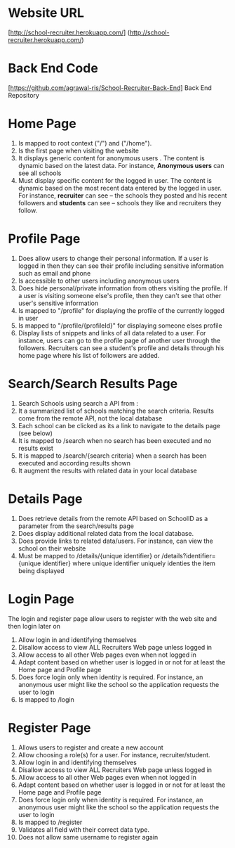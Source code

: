 # Website URL 

[http://school-recruiter.herokuapp.com/] (http://school-recruiter.herokuapp.com/)

# Back End Code

[https://github.com/agrawal-ris/School-Recruiter-Back-End] Back End Repository



# Home Page

1. Is mapped to root context (&quot;/&quot;) and (&quot;/home&quot;).
2. Is the first page when visiting the website
3. It displays generic content for anonymous users . The content is dynamic based on the latest data. For instance, **Anonymous users** can see all schools
4. Must display specific content for the logged in user. The content is dynamic based on the most recent data entered by the logged in user. For instance, **recruiter** can see – the schools they  posted and his recent followers and **students** can see – schools they like and recruiters they follow.

# Profile Page

1. Does allow users to change their personal information. If a user is logged in then they can see their profile including sensitive information such as email and phone
2. Is accessible to other users including anonymous users
3. Does hide personal/private information from others visiting the profile. If a user is visiting someone else&#39;s profile, then they can&#39;t see that other user&#39;s sensitive information
4. Is mapped to &quot;/profile&quot; for displaying the profile of the currently logged in user
5. Is mapped to &quot;/profile/{profileId}&quot; for displaying someone elses profile
6. Display lists of snippets and links of all data related to a user. For instance, users can go to the profile page of another user through the followers. Recruiters can see a student&#39;s profile and details through his home page where his list of followers are added.

# Search/Search Results Page

1. Search Schools using search a API from :
2. It a summarized list of schools matching the search criteria. Results come from the remote API, not the local database
3. Each school can be clicked as its a link to navigate to the details page (see below)
4. It is mapped to /search when no search has been executed and no results exist
5. It is mapped to /search/{search criteria} when a search has been executed and according results shown
6. It augment the results with related data in your local database

# Details Page

1. Does retrieve details from the remote API based on SchoolID as a parameter from the search/results page
2. Does display additional related data from the local database.
3.  Does provide links to related data/users. For instance, can view the school on their website
4. Must be mapped to /details/{unique identifier} or /details?identifier={unique identifier} where unique identifier uniquely identies the item being displayed

#  Login Page

The login and register page allow users to register with the web site and then login later on

1. Allow login in and identifying themselves
2. Disallow access to view ALL Recruiters Web page unless logged in
3. Allow access to all other Web pages even when not logged in
4. Adapt content based on whether user is logged in or not for at least the Home page and Profile page
5. Does force login only when identity is required. For instance, an anonymous user might like the school so the application requests the user to login
6. Is mapped to /login

# Register Page

1. Allows users to register and create a new account
2. Allow choosing a role(s) for a user. For instance, recruiter/student.
3. Allow login in and identifying themselves
4. Disallow access to view ALL Recruiters Web page unless logged in
5. Allow access to all other Web pages even when not logged in
6. Adapt content based on whether user is logged in or not for at least the Home page and Profile page
7. Does force login only when identity is required. For instance, an anonymous user might like the school so the application requests the user to login
8. Is mapped to /register
9. Validates all field with their correct data type.
10.  Does not allow same username to register again
